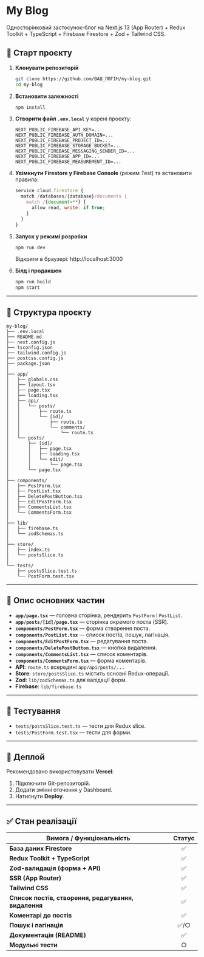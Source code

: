 # My Blog

Односторінковий застосунок-блог на Next.js 13 (App Router) + Redux Toolkit + TypeScript + Firebase Firestore + Zod + Tailwind CSS.

## 🚀 Старт проєкту

1. **Клонувати репозиторій**

   ```bash
   git clone https://github.com/ВАШ_ЛОГІН/my-blog.git
   cd my-blog
   ```

2. **Встановити залежності**

   ```bash
   npm install
   ```

3. **Створити файл `.env.local`** у корені проєкту:

   ```dotenv
   NEXT_PUBLIC_FIREBASE_API_KEY=...
   NEXT_PUBLIC_FIREBASE_AUTH_DOMAIN=...
   NEXT_PUBLIC_FIREBASE_PROJECT_ID=...
   NEXT_PUBLIC_FIREBASE_STORAGE_BUCKET=...
   NEXT_PUBLIC_FIREBASE_MESSAGING_SENDER_ID=...
   NEXT_PUBLIC_FIREBASE_APP_ID=...
   NEXT_PUBLIC_FIREBASE_MEASUREMENT_ID=...
   ```

4. **Увімкнути Firestore у Firebase Console** (режим Test) та встановити правила:

   ```js
   service cloud.firestore {
     match /databases/{database}/documents {
       match /{document=**} {
         allow read, write: if true;
       }
     }
   }
   ```

5. **Запуск у режимі розробки**

   ```bash
   npm run dev
   ```

   Відкрити в браузері: http://localhost:3000

6. **Білд і продакшен**
   ```bash
   npm run build
   npm start
   ```

---

## 📁 Структура проєкту

```
my-blog/
├── .env.local
├── README.md
├── next.config.js
├── tsconfig.json
├── tailwind.config.js
├── postcss.config.js
├── package.json
│
├── app/
│   ├── globals.css
│   ├── layout.tsx
│   ├── page.tsx
│   ├── loading.tsx
│   ├── api/
│   │   └── posts/
│   │       ├── route.ts
│   │       └── [id]/
│   │           ├── route.ts
│   │           └── comments/
│   │               └── route.ts
│   └── posts/
│       ├── [id]/
│       │   ├── page.tsx
│       │   ├── loading.tsx
│       │   └── edit/
│       │       └── page.tsx
│       └── page.tsx
│
├── components/
│   ├── PostForm.tsx
│   ├── PostList.tsx
│   ├── DeletePostButton.tsx
│   ├── EditPostForm.tsx
│   ├── CommentsList.tsx
│   └── CommentsForm.tsx
│
├── lib/
│   ├── firebase.ts
│   └── zodSchemas.ts
│
├── store/
│   ├── index.ts
│   └── postsSlice.ts
│
└── tests/
    ├── postsSlice.test.ts
    └── PostForm.test.tsx
```

---

## 📖 Опис основних частин

- **`app/page.tsx`** — головна сторінка, рендерить `PostForm` і `PostList`.
- **`app/posts/[id]/page.tsx`** — сторінка окремого поста (SSR).
- **`components/PostForm.tsx`** — форма створення поста.
- **`components/PostList.tsx`** — список постів, пошук, пагінація.
- **`components/EditPostForm.tsx`** — редагування поста.
- **`components/DeletePostButton.tsx`** — кнопка видалення.
- **`components/CommentsList.tsx`** — список коментарів.
- **`components/CommentsForm.tsx`** — форма коментарів.
- **API**: `route.ts` всередині `app/api/posts/...`
- **Store**: `store/postsSlice.ts` містить основні Redux-операції.
- **Zod**: `lib/zodSchemas.ts` для валідації форм.
- **Firebase**: `lib/firebase.ts`

---

## 🧪 Тестування

- `tests/postsSlice.test.ts` — тести для Redux slice.
- `tests/PostForm.test.tsx` — тести для форми.

---

## 🚀 Деплой

Рекомендовано використовувати **Vercel**:

1. Підключити Git-репозиторій.
2. Додати змінні оточення у Dashboard.
3. Натиснути **Deploy**.

---

## ✅ Стан реалізації

| Вимога / Функціональність                            | Статус |
| ---------------------------------------------------- | :----: |
| **База даних Firestore**                             |   ✅   |
| **Redux Toolkit + TypeScript**                       |   ✅   |
| **Zod-валидація (форма + API)**                      |   ✅   |
| **SSR (App Router)**                                 |   ✅   |
| **Tailwind CSS**                                     |   ✅   |
| **Список постів, створення, редагування, видалення** |   ✅   |
| **Коментарі до постів**                              |   ✅   |
| **Пошук і пагінація**                                |  ✅/○  |
| **Документація (README)**                            |   ✅   |
| **Модульні тести**                                   |   ○    |
